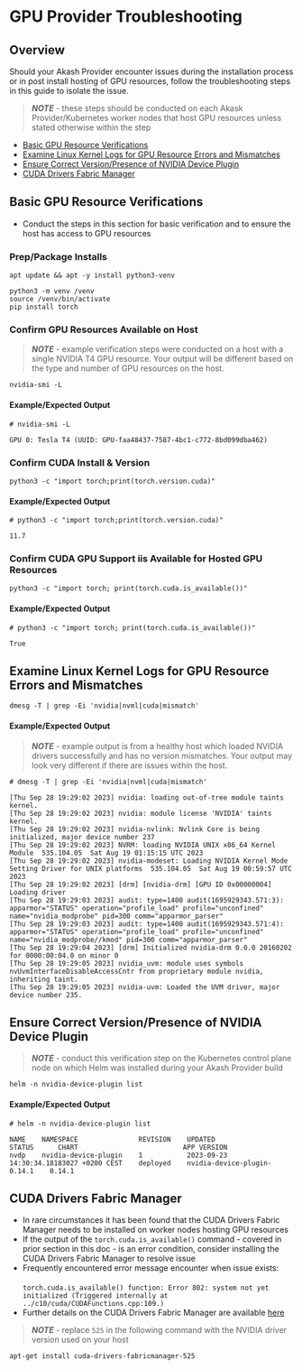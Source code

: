 # GPU Provider Troubleshooting

## Overview

Should your Akash Provider encounter issues during the installation process or in post install hosting of GPU resources, follow the troubleshooting steps in this guide to isolate the issue.

> _**NOTE**_ - these steps should be conducted on each Akask Provider/Kubernetes worker nodes that host GPU resources unless stated otherwise within the step

* [Basic GPU Resource Verifications](gpu-provider-troubleshooting.md#basic-gpu-resource-verifications)
* [Examine Linux Kernel Logs for GPU Resource Errors and Mismatches](gpu-provider-troubleshooting.md#examine-linux-kernel-logs-for-gpu-resource-errors-and-mismatches)
* [Ensure Correct Version/Presence of NVIDIA Device Plugin](gpu-provider-troubleshooting.md#ensure-correct-version-presence-of-nvidia-device-plugin)
* [CUDA Drivers Fabric Manager](gpu-provider-troubleshooting.md#cuda-drivers-fabric-manager)

## Basic GPU Resource Verifications

* Conduct the steps in this section for basic verification and to ensure the host has access to GPU resources

### Prep/Package Installs

```
apt update && apt -y install python3-venv

python3 -m venv /venv
source /venv/bin/activate
pip install torch
```

### Confirm GPU Resources Available on Host

> _**NOTE**_ - example verification steps were conducted on a host with a single NVIDIA T4 GPU resource.  Your output will be different based on the type and number of GPU resources on the host.

```
nvidia-smi -L
```

#### Example/Expected Output

```
# nvidia-smi -L

GPU 0: Tesla T4 (UUID: GPU-faa48437-7587-4bc1-c772-8bd099dba462)
```

### Confirm CUDA Install & Version

```
python3 -c "import torch;print(torch.version.cuda)"
```

#### Example/Expected Output

```
# python3 -c "import torch;print(torch.version.cuda)"

11.7
```

### Confirm CUDA GPU Support iis Available for Hosted GPU Resources

```
python3 -c "import torch; print(torch.cuda.is_available())"
```

#### Example/Expected Output

```
# python3 -c "import torch; print(torch.cuda.is_available())"

True
```

## Examine Linux Kernel Logs for GPU Resource Errors and Mismatches

```
dmesg -T | grep -Ei 'nvidia|nvml|cuda|mismatch'
```

#### Example/Expected Output

> _**NOTE**_ - example output is from a healthy host which loaded NVIDIA drivers successfully and has no version mismatches.  Your output may look very different if there are issues within the host.

```
# dmesg -T | grep -Ei 'nvidia|nvml|cuda|mismatch'

[Thu Sep 28 19:29:02 2023] nvidia: loading out-of-tree module taints kernel.
[Thu Sep 28 19:29:02 2023] nvidia: module license 'NVIDIA' taints kernel.
[Thu Sep 28 19:29:02 2023] nvidia-nvlink: Nvlink Core is being initialized, major device number 237
[Thu Sep 28 19:29:02 2023] NVRM: loading NVIDIA UNIX x86_64 Kernel Module  535.104.05  Sat Aug 19 01:15:15 UTC 2023
[Thu Sep 28 19:29:02 2023] nvidia-modeset: Loading NVIDIA Kernel Mode Setting Driver for UNIX platforms  535.104.05  Sat Aug 19 00:59:57 UTC 2023
[Thu Sep 28 19:29:02 2023] [drm] [nvidia-drm] [GPU ID 0x00000004] Loading driver
[Thu Sep 28 19:29:03 2023] audit: type=1400 audit(1695929343.571:3): apparmor="STATUS" operation="profile_load" profile="unconfined" name="nvidia_modprobe" pid=300 comm="apparmor_parser"
[Thu Sep 28 19:29:03 2023] audit: type=1400 audit(1695929343.571:4): apparmor="STATUS" operation="profile_load" profile="unconfined" name="nvidia_modprobe//kmod" pid=300 comm="apparmor_parser"
[Thu Sep 28 19:29:04 2023] [drm] Initialized nvidia-drm 0.0.0 20160202 for 0000:00:04.0 on minor 0
[Thu Sep 28 19:29:05 2023] nvidia_uvm: module uses symbols nvUvmInterfaceDisableAccessCntr from proprietary module nvidia, inheriting taint.
[Thu Sep 28 19:29:05 2023] nvidia-uvm: Loaded the UVM driver, major device number 235.
```

## Ensure Correct Version/Presence of NVIDIA Device Plugin

> _**NOTE**_ - conduct this verification step on the Kubernetes control plane node on which Helm was installed during your Akash Provider build

```
helm -n nvidia-device-plugin list
```

#### Example/Expected Output

```
# helm -n nvidia-device-plugin list

NAME    NAMESPACE               REVISION    UPDATED                                    STATUS      CHART                          APP VERSION
nvdp    nvidia-device-plugin    1           2023-09-23 14:30:34.18183027 +0200 CEST    deployed    nvidia-device-plugin-0.14.1    0.14.1 
```

## CUDA Drivers Fabric Manager

* In rare circumstances it has been found that the CUDA Drivers Fabric Manager needs to be installed on worker nodes hosting GPU resources
* If the output of the `torch.cuda.is_available()` command - covered in prior section in this doc - is an error condition, consider installing the CUDA Drivers Fabric Manager to resolve issue
* Frequently encountered error message encounter when issue exists:\
  \
  `torch.cuda.is_available() function: Error 802: system not yet initialized (Triggered internally at ../c10/cuda/CUDAFunctions.cpp:109.)`
* Further details on the CUDA Drivers Fabric Manager are available [here](https://forums.developer.nvidia.com/t/error-802-system-not-yet-initialized-cuda-11-3/234955)

> _**NOTE**_ - replace `525` in the following command with the NVIDIA driver version used on your host

```
apt-get install cuda-drivers-fabricmanager-525
```
